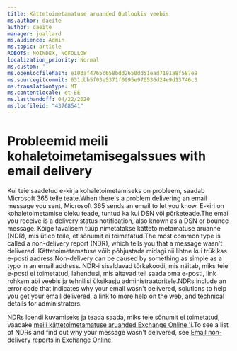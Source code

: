 ```yaml
---
title: Kättetoimetamatuse aruanded Outlookis veebis
ms.author: daeite
author: daeite
manager: joallard
ms.audience: Admin
ms.topic: article
ROBOTS: NOINDEX, NOFOLLOW
localization_priority: Normal
ms.custom: ''
ms.openlocfilehash: e103af4765c658bdd2650dd51ead7191a8f587e9
ms.sourcegitcommit: 631cbb5f03e5371f0995e976536d24e9d13746c3
ms.translationtype: MT
ms.contentlocale: et-EE
ms.lasthandoff: 04/22/2020
ms.locfileid: "43768541"
---
```

# <a name="issues-with-email-delivery"></a><span data-ttu-id="a4c33-102">Probleemid meili kohaletoimetamisega</span><span class="sxs-lookup"><span data-stu-id="a4c33-102">Issues with email delivery</span></span>

<span data-ttu-id="a4c33-103">Kui teie saadetud e-kirja kohaletoimetamiseks on probleem, saadab Microsoft 365 teile teate.</span><span class="sxs-lookup"><span data-stu-id="a4c33-103">When there's a problem delivering an email message you sent, Microsoft 365 sends an email to let you know.</span></span> <span data-ttu-id="a4c33-104">E-kiri on kohaletoimetamise oleku teade, tuntud ka kui DSN või põrketeade.</span><span class="sxs-lookup"><span data-stu-id="a4c33-104">The email you receive is a delivery status notification, also known as a DSN or bounce message.</span></span> <span data-ttu-id="a4c33-105">Kõige tavalisem tüüp nimetatakse kättetoimetamatuse aruanne (NDR), mis ütleb teile, et sõnumit ei toimetatud.</span><span class="sxs-lookup"><span data-stu-id="a4c33-105">The most common type is called a non-delivery report (NDR), which tells you that a message wasn't delivered.</span></span> <span data-ttu-id="a4c33-106">Kättetoimetamatuse võib põhjustada midagi nii lihtne kui trükikas e-posti aadress.</span><span class="sxs-lookup"><span data-stu-id="a4c33-106">Non-delivery can be caused by something as simple as a typo in an email address.</span></span> <span data-ttu-id="a4c33-107">NDR-i sisaldavad tõrkekoodi, mis näitab, miks teie e-posti ei toimetatud, lahendusi, mis aitavad teil saada oma e-posti, link rohkem abi veebis ja tehnilisi üksikasju administraatoritele.</span><span class="sxs-lookup"><span data-stu-id="a4c33-107">NDRs include an error code that indicates why your email wasn't delivered, solutions to help you get your email delivered, a link to more help on the web, and technical details for administrators.</span></span>

<span data-ttu-id="a4c33-108">NDRs loendi kuvamiseks ja teada saada, miks teie sõnumit ei toimetatud, vaadake [meili kättetoimetamatuse aruanded Exchange Online '](https://docs.microsoft.com/exchange/mail-flow-best-practices/non-delivery-reports-in-exchange-online/non-delivery-reports-in-exchange-online)i.</span><span class="sxs-lookup"><span data-stu-id="a4c33-108">To see a list of NDRs and find out why your message wasn't delivered, see [Email non-delivery reports in Exchange Online](https://docs.microsoft.com/exchange/mail-flow-best-practices/non-delivery-reports-in-exchange-online/non-delivery-reports-in-exchange-online).</span></span>